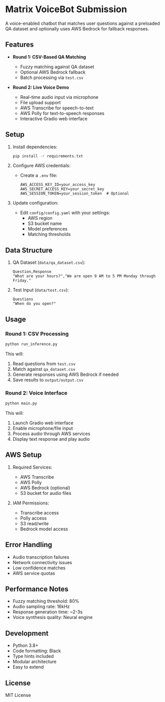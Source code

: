 # Matrix VoiceBot Submission

A voice-enabled chatbot that matches user questions against a preloaded QA dataset and optionally uses AWS Bedrock for fallback responses.

## Features

- **Round 1: CSV-Based QA Matching**
  - Fuzzy matching against QA dataset
  - Optional AWS Bedrock fallback
  - Batch processing via `test.csv`

- **Round 2: Live Voice Demo**
  - Real-time audio input via microphone
  - File upload support
  - AWS Transcribe for speech-to-text
  - AWS Polly for text-to-speech responses
  - Interactive Gradio web interface

## Setup

1. Install dependencies:
   ```bash
   pip install -r requirements.txt
   ```

2. Configure AWS credentials:
   - Create a `.env` file:
     ```
     AWS_ACCESS_KEY_ID=your_access_key
     AWS_SECRET_ACCESS_KEY=your_secret_key
     AWS_SESSION_TOKEN=your_session_token  # Optional
     ```

3. Update configuration:
   - Edit `config/config.yaml` with your settings:
     - AWS region
     - S3 bucket name
     - Model preferences
     - Matching thresholds

## Data Structure

1. QA Dataset (`data/qa_dataset.csv`):
   ```csv
   Question,Response
   "What are your hours?","We are open 9 AM to 5 PM Monday through Friday."
   ```

2. Test Input (`data/test.csv`):
   ```csv
   Questions
   "When do you open?"
   ```

## Usage

### Round 1: CSV Processing

```bash
python run_inference.py
```

This will:
1. Read questions from `test.csv`
2. Match against `qa_dataset.csv`
3. Generate responses using AWS Bedrock if needed
4. Save results to `output/output.csv`

### Round 2: Voice Interface

```bash
python main.py
```

This will:
1. Launch Gradio web interface
2. Enable microphone/file input
3. Process audio through AWS services
4. Display text response and play audio

## AWS Setup

1. Required Services:
   - AWS Transcribe
   - AWS Polly
   - AWS Bedrock (optional)
   - S3 bucket for audio files

2. IAM Permissions:
   - Transcribe access
   - Polly access
   - S3 read/write
   - Bedrock model access

## Error Handling

- Audio transcription failures
- Network connectivity issues
- Low confidence matches
- AWS service quotas

## Performance Notes

- Fuzzy matching threshold: 80%
- Audio sampling rate: 16kHz
- Response generation time: ~2-3s
- Voice synthesis quality: Neural engine

## Development

- Python 3.8+
- Code formatting: Black
- Type hints included
- Modular architecture
- Easy to extend

## License

MIT License
